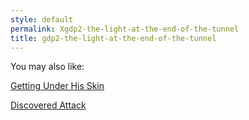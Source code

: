 ```yaml
---
style: default
permalink: Xgdp2-the-light-at-the-end-of-the-tunnel
title: gdp2-the-light-at-the-end-of-the-tunnel
---
```

You may also like:

[Getting Under His Skin](http://scp-wiki.net/gdp2-underhisskin)

[Discovered Attack](http://scp-wiki.net/discovered-attack)
